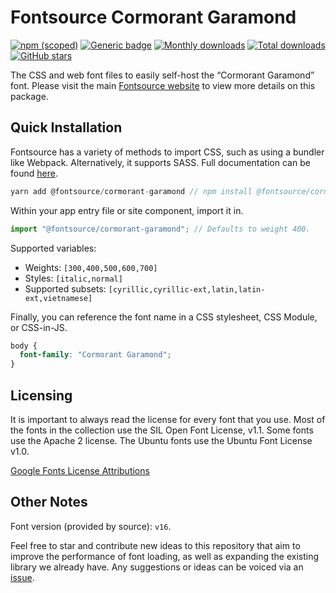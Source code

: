 # Fontsource Cormorant Garamond

[![npm (scoped)](https://img.shields.io/npm/v/@fontsource/cormorant-garamond?color=brightgreen)](https://www.npmjs.com/package/@fontsource/cormorant-garamond) [![Generic badge](https://img.shields.io/badge/fontsource-passing-brightgreen)](https://github.com/fontsource/fontsource) [![Monthly downloads](https://badgen.net/npm/dm/@fontsource/cormorant-garamond)](https://github.com/fontsource/fontsource) [![Total downloads](https://badgen.net/npm/dt/@fontsource/cormorant-garamond)](https://github.com/fontsource/fontsource) [![GitHub stars](https://img.shields.io/github/stars/fontsource/fontsource.svg?style=social&label=Star)](https://github.com/fontsource/fontsource/stargazers)

The CSS and web font files to easily self-host the “Cormorant Garamond” font. Please visit the main [Fontsource website](https://fontsource.org/fonts/cormorant-garamond) to view more details on this package.

## Quick Installation

Fontsource has a variety of methods to import CSS, such as using a bundler like Webpack. Alternatively, it supports SASS. Full documentation can be found [here](https://fontsource.org/docs/introduction).

```javascript
yarn add @fontsource/cormorant-garamond // npm install @fontsource/cormorant-garamond
```

Within your app entry file or site component, import it in.

```javascript
import "@fontsource/cormorant-garamond"; // Defaults to weight 400.
```

Supported variables:

- Weights: `[300,400,500,600,700]`
- Styles: `[italic,normal]`
- Supported subsets: `[cyrillic,cyrillic-ext,latin,latin-ext,vietnamese]`

Finally, you can reference the font name in a CSS stylesheet, CSS Module, or CSS-in-JS.

```css
body {
  font-family: "Cormorant Garamond";
}
```



## Licensing

It is important to always read the license for every font that you use.
Most of the fonts in the collection use the SIL Open Font License, v1.1. Some fonts use the Apache 2 license. The Ubuntu fonts use the Ubuntu Font License v1.0.

[Google Fonts License Attributions](https://fonts.google.com/attribution)

## Other Notes

Font version (provided by source): `v16`.

Feel free to star and contribute new ideas to this repository that aim to improve the performance of font loading, as well as expanding the existing library we already have. Any suggestions or ideas can be voiced via an [issue](https://github.com/fontsource/fontsource/issues).
